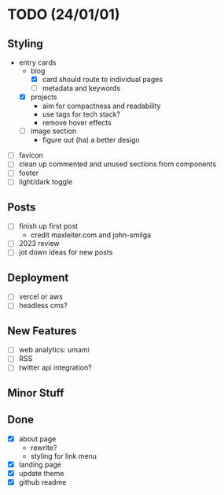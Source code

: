 # TODO (24/01/01)

## Styling

- entry cards
  - blog
    - [x] card should route to individual pages
    - [ ] metadata and keywords
  - [x] projects
    - aim for compactness and readability
    - use tags for tech stack?
    - remove hover effects
  - [ ] image section
    - figure out (ha) a better design
- [ ] favicon
- [ ] clean up commented and unused sections from components
- [ ] footer
- [ ] light/dark toggle

## Posts

- [ ] finish up first post
  - credit maxleiter.com and john-smilga
- [ ] 2023 review
- [ ] jot down ideas for new posts

## Deployment

- [ ] vercel or aws
- [ ] headless cms?

## New Features

- [ ] web analytics: umami
- [ ] RSS
- [ ] twitter api integration?

## Minor Stuff

## Done

- [x] about page
  - rewrite?
  - styling for link menu
- [x] landing page
- [x] update theme
- [x] github readme
